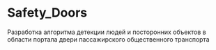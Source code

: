 # Safety_Doors
Разработка алгоритма детекции людей и посторонних объектов в области портала двери пассажирского общественного транспорта
